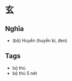 # 玄

## Nghĩa
* (bộ) Huyền (huyền bí, đen)

## Tags
* bộ thủ
* bộ thủ 5 nét

<script>window.HANZI_FIELD='玄';</script>